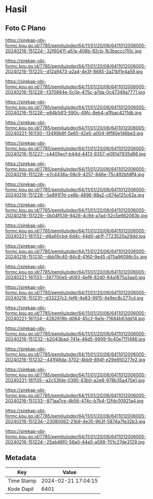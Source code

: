 # Hasil

## Foto C Plano

https://sirekap-obj-formc.kpu.go.id/7785/pemilu/pdpr/64/11/01/20/06/6411012006005-20240216-151224--32f60411-a51a-408b-92cb-1b3baccc110c.jpg

https://sirekap-obj-formc.kpu.go.id/7785/pemilu/pdpr/64/11/01/20/06/6411012006005-20240216-151225--d12a9473-a2a4-4e3f-8685-2a21bf1e4a59.jpg

https://sirekap-obj-formc.kpu.go.id/7785/pemilu/pdpr/64/11/01/20/06/6411012006005-20240216-151226--f370864e-5c0e-475c-a7da-0c47349a7771.jpg

https://sirekap-obj-formc.kpu.go.id/7785/pemilu/pdpr/64/11/01/20/06/6411012006005-20240216-151226--e84b1df3-590c-49fc-8eb4-a1fbac4211db.jpg

https://sirekap-obj-formc.kpu.go.id/7785/pemilu/pdpr/64/11/01/20/06/6411012006005-20240221-161130--13499b6f-0e65-42e5-a004-8ff80e146be3.jpg

https://sirekap-obj-formc.kpu.go.id/7785/pemilu/pdpr/64/11/01/20/06/6411012006005-20240216-151227--c4405ecf-b44d-4413-9357-e091d7935d66.jpg

https://sirekap-obj-formc.kpu.go.id/7785/pemilu/pdpr/64/11/01/20/06/6411012006005-20240216-151228--e7c4436a-08c9-4257-846e-75c492bfdff4.jpg

https://sirekap-obj-formc.kpu.go.id/7785/pemilu/pdpr/64/11/01/20/06/6411012006005-20240216-151228--5e891f7d-ce8b-4896-88a2-c674a125c62a.jpg

https://sirekap-obj-formc.kpu.go.id/7785/pemilu/pdpr/64/11/01/20/06/6411012006005-20240216-151229--0b04f539-9428-4c9d-a7ad-52c5e662063b.jpg

https://sirekap-obj-formc.kpu.go.id/7785/pemilu/pdpr/64/11/01/20/06/6411012006005-20240221-161132--d8a60cbd-6d4c-44d0-ab1f-7723520a29dd.jpg

https://sirekap-obj-formc.kpu.go.id/7785/pemilu/pdpr/64/11/01/20/06/6411012006005-20240216-151230--dbb19c40-84c8-4160-9e45-d75a96098c5c.jpg

https://sirekap-obj-formc.kpu.go.id/7785/pemilu/pdpr/64/11/01/20/06/6411012006005-20240221-161133--387700e5-d093-4ef8-82d0-84a1875a3aa0.jpg

https://sirekap-obj-formc.kpu.go.id/7785/pemilu/pdpr/64/11/01/20/06/6411012006005-20240216-151231--d33237c2-fef6-4e83-9915-4e9ec8c277cd.jpg

https://sirekap-obj-formc.kpu.go.id/7785/pemilu/pdpr/64/11/01/20/06/6411012006005-20240221-161134--4282619b-d064-45c2-9a1e-71684b63dd14.jpg

https://sirekap-obj-formc.kpu.go.id/7785/pemilu/pdpr/64/11/01/20/06/6411012006005-20240216-151232--b2043bad-741e-46d5-9999-9c40e7111486.jpg

https://sirekap-obj-formc.kpu.go.id/7785/pemilu/pdpr/64/11/01/20/06/6411012006005-20240216-151232--441f46da-3702-4bb9-894f-e29e950277e2.jpg

https://sirekap-obj-formc.kpu.go.id/7785/pemilu/pdpr/64/11/01/20/06/6411012006005-20240221-161135--a2c53fde-0395-43b0-a2e8-978b35a470e1.jpg

https://sirekap-obj-formc.kpu.go.id/7785/pemilu/pdpr/64/11/01/20/06/6411012006005-20240216-151233--871aa7ce-4b56-474c-b7b4-12fdc00921a4.jpg

https://sirekap-obj-formc.kpu.go.id/7785/pemilu/pdpr/64/11/01/20/06/6411012006005-20240216-151234--23080062-21b9-4e35-963f-5874a7fe32b3.jpg

https://sirekap-obj-formc.kpu.go.id/7785/pemilu/pdpr/64/11/01/20/06/6411012006005-20240216-151224--25ab48f0-58a0-44a5-a598-701c27de3129.jpg


## Metadata

| Key        | Value               |
| ---------- | ------------------- |
| Time Stamp | 2024-02-21 17:04:15 |
| Kode Dapil | 6401                |




